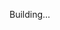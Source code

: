 Building...

<!-- 
Fazer função de like no front
Fazer login com github
Usar swr para consumir posts
Refatorar para tudo em inglês
-->

<!-- npm i -g yarn

npm i = yarn
npm i 'biblioteca' = yarn add 'biblioteca'
npm run dev = yarn dev  -->

